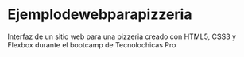# Ejemplodewebparapizzeria
Interfaz de un sitio web para una pizzeria creado con HTML5, CSS3 y Flexbox durante el bootcamp de Tecnolochicas Pro
